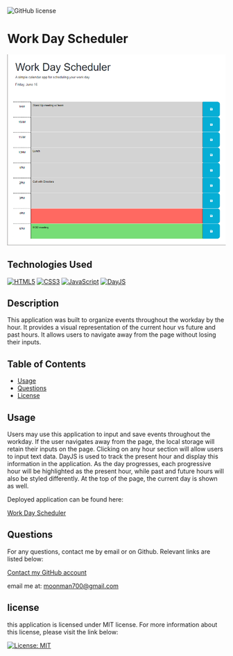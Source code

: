 ![GitHub license](https://img.shields.io/badge/license-MIT-yellow.svg)
# Work Day Scheduler

![](/Assets/Image1.png)

## Technologies Used
[![HTML5](https://img.shields.io/badge/HTML5-orange)](https://developer.mozilla.org/en-US/docs/Web/Guide/HTML/HTML5)
[![CSS3](https://img.shields.io/badge/CSS3-blue)](https://www.w3.org/Style/CSS/Overview.en.html)
[![JavaScript](https://img.shields.io/badge/JavaScript-yellow)](https://developer.mozilla.org/en-US/docs/Web/JavaScript)
[![DayJS](https://img.shields.io/badge/DayJS-green)](https://day.js.org/)
    
## Description
    
This application was built to organize events throughout the workday by the hour.
It provides a visual representation of the current hour vs future and past hours.
It allows users to navigate away from the page without losing their inputs.
  
## Table of Contents

- [Usage](#usage)
- [Questions](#questions)
- [License](#license)
   
## Usage
Users may use this application to input and save events throughout the workday. If the user navigates away from the page, the local storage will retain their inputs on the page. Clicking on any hour section will allow users to input text data. DayJS is used to track the present hour and display this information in the application. As the day progresses, each progressive hour will be highlighted as the present hour, while past and future hours will also be styled differently. At the top of the page, the current day is shown as well. 

Deployed application can be found here:

[Work Day Scheduler](https://cyanasaurusrex.github.io/Work-Day-Scheduler/)

## Questions
For any questions, contact me by email or on Github. Relevant links are listed below:

[Contact my GitHub account](https://github.com/Cyanasaurusrex)

email me at: moonman700@gmail.com

## license

this application is licensed under MIT license. For more information about this license, please visit the link below:

[![License: MIT](https://img.shields.io/badge/License-MIT-yellow.svg)](https://opensource.org/licenses/MIT)